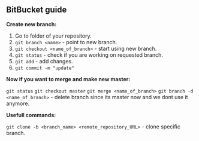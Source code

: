 ## BitBucket guide

__Create new branch:__

 1. Go to folder of your repository.
 2. `git branch <name>` - point to new branch.
 3. `git checkout <name_of_branch>` - start using new branch.
 4. `git status` - check if you are working on requested branch.
 5. `git add` - add changes.
 6. `git commit -m "update"`

__Now if you want to merge and make new master:__

 `git status`
 `git checkout master`
 `git merge <name_of_branch>`
 `git branch -d <name_of_branch>` - delete branch since its master now and we dont use it anymore.

__Usefull commands:__

 `git clone -b <branch_name> <remote_repository_URL>` - clone specific branch.
